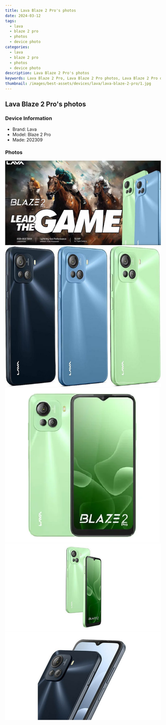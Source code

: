 ```yaml
---
title: Lava Blaze 2 Pro's photos
date: 2024-03-12
tags: 
  - lava
  - blaze 2 pro
  - photos
  - device photo
categories: 
  - lava
  - blaze 2 pro
  - photos
  - device photo
description: Lava Blaze 2 Pro's photos
keywords: Lava Blaze 2 Pro, Lava Blaze 2 Pro photos, Lava Blaze 2 Pro device photo
thumbnail: /images/best-assets/devices/lava/lava-blaze-2-pro/1.jpg
---
```


## Lava Blaze 2 Pro's photos

### Device Information

- Brand: Lava
- Model: Blaze 2 Pro
- Made: 202309

### Photos

![/images/best-assets/devices/lava/lava-blaze-2-pro/1.jpg](/images/best-assets/devices/lava/lava-blaze-2-pro/1.jpg)
![/images/best-assets/devices/lava/lava-blaze-2-pro/2.jpg](/images/best-assets/devices/lava/lava-blaze-2-pro/2.jpg)
![/images/best-assets/devices/lava/lava-blaze-2-pro/3.jpg](/images/best-assets/devices/lava/lava-blaze-2-pro/3.jpg)
![/images/best-assets/devices/lava/lava-blaze-2-pro/4.jpg](/images/best-assets/devices/lava/lava-blaze-2-pro/4.jpg)
![/images/best-assets/devices/lava/lava-blaze-2-pro/5.jpg](/images/best-assets/devices/lava/lava-blaze-2-pro/5.jpg)
